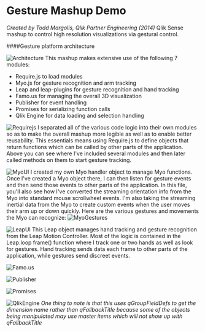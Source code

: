 Gesture Mashup Demo
===================
*Created by Todd Margolis, Qlik Partner Engineering (2014)*
Qlik Sense mashup to control high resolution visualizations via gestural control.

####Gesture platform architecture

![Architecture](https://github.com/tmargolis/GestureMashup/blob/master/documentation/GestureDemoSlides/Slide22.JPG)
This mashup makes extensive use of the following 7 modules:
 - Require.js to load modules
 - Myo.js for gesture recognition and arm tracking
 - Leap and leap-plugins for gesture recognition and hand tracking
 - Famo.us for managing the overall 3D visualization 
 - Publisher for event handling
 - Promises for serializing function calls
 - Qlik Engine for data loading and selection handling

![Requirejs](https://github.com/tmargolis/GestureMashup/blob/master/documentation/GestureDemoSlides/Slide23.JPG)
I separated all of the various code logic into their own modules so as to make the overall mashup more legible as well as to enable better reusability. This essentials means using Require.js to define objects that return functions which can be called by other parts of the application. Above you can see where I've included several modules and then later called methods on them to start gesture tracking.

![MyoUI](https://github.com/tmargolis/GestureMashup/blob/master/documentation/GestureDemoSlides/Slide24.JPG)
I created my own Myo handler object to manage Myo functions. Once I've created a Myo object there, I can then listen for gesture events and then send those events to other parts of the application. In this file, you'll also see how I've converted the streaming orientation info from the Myo into standard mouse scrollwheel events. I'm also taking the streaming inertial data from the Myo to create custom events when the user moves their arm up or down quickly. Here are the various gestures and movements the Myo can recognize:
![MyoGestures](https://github.com/tmargolis/GestureMashup/blob/master/documentation/imgs/MyoGestures.jpeg)


![LeapUI](https://github.com/tmargolis/GestureMashup/blob/master/documentation/GestureDemoSlides/Slide25.JPG)
This Leap object manages hand tracking and gesture recognition from the Leap Motion Controller. Most of the logic is contained in the Leap.loop frame() function where I track one or two hands as well as look for gestures. Hand tracking sends data each frame to other parts of the application, while gestures send discreet events. 

![Famo.us](https://github.com/tmargolis/GestureMashup/blob/master/documentation/GestureDemoSlides/Slide26.JPG)

![Publisher](https://github.com/tmargolis/GestureMashup/blob/master/documentation/GestureDemoSlides/Slide27.JPG)

![Promises](https://github.com/tmargolis/GestureMashup/blob/master/documentation/GestureDemoSlides/Slide28.JPG)

![QlikEngine](https://github.com/tmargolis/GestureMashup/blob/master/documentation/GestureDemoSlides/Slide29.JPG)
*One thing to note is that this uses qGroupFieldDefs to get the dimension name rather than qFallbackTitle because some of the objects being manipulated may use master items which will not show up with qFallbackTitle*

